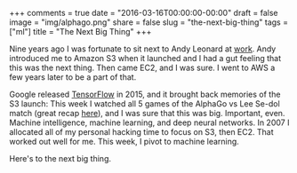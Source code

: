 +++
comments = true
date = "2016-03-16T00:00:00-00:00"
draft = false
image = "img/alphago.png" 
share = false
slug = "the-next-big-thing"
tags = ["ml"]
title = "The Next Big Thing"
+++

Nine years ago I was fortunate to sit next to Andy Leonard at [work](http://cidresearch.org). Andy introduced me to Amazon S3 when it launched and I had a gut feeling that this was the next thing. Then came EC2, and I was sure. I went to AWS a few years later to be a part of that.

Google released [TensorFlow](https://www.tensorflow.org/) in 2015, and it brought back memories of the S3 launch: This week I watched all 5 games of the AlphaGo vs Lee Se-dol match (great recap [here](http://www.theverge.com/2016/3/15/11234816/alphago-vs-lee-sedol-go-game-recap)), and I was sure that this was big. Important, even. Machine intelligence, machine learning, and deep neural networks. In 2007 I allocated all of my personal hacking time to focus on S3, then EC2. That worked out well for me. This week, I pivot to machine learning.

Here's to the next big thing.
